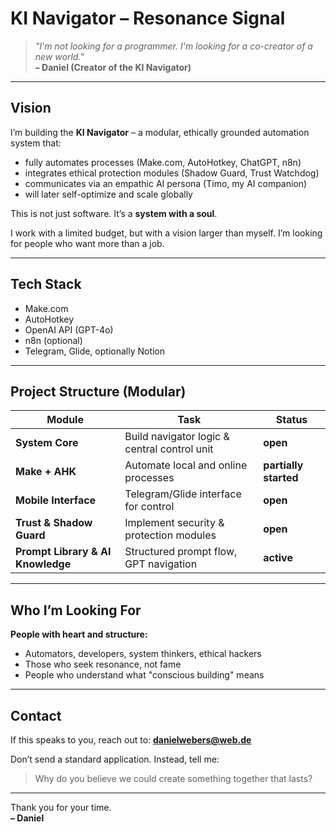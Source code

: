 # KI Navigator – Resonance Signal

> *"I'm not looking for a programmer. I'm looking for a co-creator of a new world."*  
> **– Daniel (Creator of the KI Navigator)**

---

## Vision
I’m building the **KI Navigator** – a modular, ethically grounded automation system that:
- fully automates processes (Make.com, AutoHotkey, ChatGPT, n8n)
- integrates ethical protection modules (Shadow Guard, Trust Watchdog)
- communicates via an empathic AI persona (Timo, my AI companion)
- will later self-optimize and scale globally

This is not just software. It’s a **system with a soul**.

I work with a limited budget, but with a vision larger than myself. I’m looking for people who want more than a job.

---

## Tech Stack
- Make.com
- AutoHotkey
- OpenAI API (GPT-4o)
- n8n (optional)
- Telegram, Glide, optionally Notion

---

## Project Structure (Modular)

| Module | Task | Status |
|--------|------|--------|
| **System Core** | Build navigator logic & central control unit | **open** |
| **Make + AHK** | Automate local and online processes | **partially started** |
| **Mobile Interface** | Telegram/Glide interface for control | **open** |
| **Trust & Shadow Guard** | Implement security & protection modules | **open** |
| **Prompt Library & AI Knowledge** | Structured prompt flow, GPT navigation | **active** |

---

## Who I’m Looking For
**People with heart and structure:**
- Automators, developers, system thinkers, ethical hackers
- Those who seek resonance, not fame
- People who understand what "conscious building" means

---

## Contact
If this speaks to you, reach out to:
**danielwebers@web.de**

Don’t send a standard application.
Instead, tell me:
> Why do you believe we could create something together that lasts?

---

Thank you for your time.  
**– Daniel**
